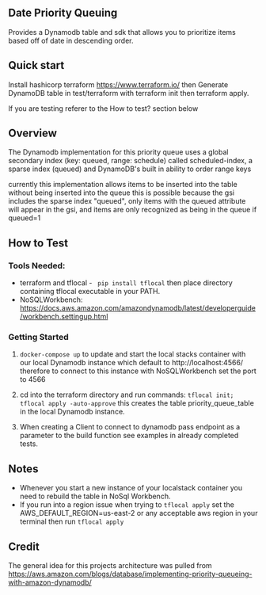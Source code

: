 ## Date Priority Queuing

Provides a Dynamodb table and sdk that allows you to prioritize items based off of date
in descending order. 

## Quick start

Install hashicorp terraform https://www.terraform.io/ then 
Generate DynamoDB table in test/terraform with terraform init then terraform apply. 

If you are testing referer to the How to test? section below 

## Overview

The Dynamodb implementation for this priority queue uses a global secondary index (key: queued, range: schedule) 
called scheduled-index, a sparse index (queued) and DynamoDB's built in ability to order range keys

currently this implementation allows items to be inserted into the table without being inserted into the queue
this is possible because the gsi includes the sparse index "queued", only items with the queued attribute will appear in the 
gsi, and items are only recognized as being in the queue if queued=1

## How to Test

### Tools Needed:
- terraform and tflocal - ``` pip install tflocal```  then place directory containing tflocal executable in your PATH.
- NoSQLWorkbench: https://docs.aws.amazon.com/amazondynamodb/latest/developerguide/workbench.settingup.html


### Getting Started
1. ```docker-compose up``` to update and start the local stacks container with our local Dynamodb instance
   which default to http://localhost:4566/ therefore to connect to this instance with NoSQLWorkbench set the port to 4566

2. cd into the terraform directory and run commands: ```tflocal init; tflocal apply -auto-approve``` this creates the table
   priority_queue_table in the local Dynamodb instance.
3. When creating a Client to connect to dynamodb pass endpoint as a parameter to the build function see examples in
   already completed tests.


## Notes
- Whenever you start a new instance of your localstack container you need to rebuild the table in NoSql Workbench.
- If you run into a region issue when trying to ```tflocal apply``` set the AWS_DEFAULT_REGION=us-east-2 or any acceptable
  aws region in your terminal then run ```tflocal apply```

## Credit 
The general idea for this projects architecture 
was pulled from https://aws.amazon.com/blogs/database/implementing-priority-queueing-with-amazon-dynamodb/
